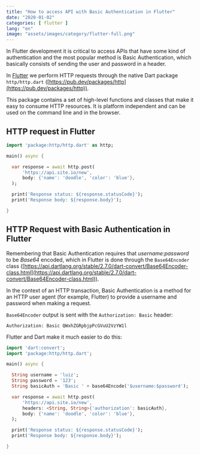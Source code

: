 ```yaml
---
title: "How to access API with Basic Authentication in Flutter"
date: "2020-01-02"
categories: [ flutter ]
lang: "en"
image: "assets/images/category/flutter-full.png"
---
```


In Flutter development it is critical to access APIs that have some kind of authentication and the most popular method is Basic Authentication, which basically consists of sending the user and password in a header.

In [Flutter](https://www.luizeof.com.br/) we perform HTTP requests through the native Dart package `http/http.dart` ([https://pub.dev/packages/http](https://pub.dev/packages/http)).

This package contains a set of high-level functions and classes that make it easy to consume HTTP resources. It is platform independent and can be used on the command line and in the browser.

## HTTP request in Flutter

```dart
import 'package:http/http.dart' as http;

main() async {

  var response = await http.post(
      'https://api.site.io/new',
      body: {'name': 'doodle', 'color': 'blue'},
  );

  print('Response status: ${response.statusCode}');
  print('Response body: ${response.body}');

}
```

## HTTP Request with Basic Authentication in Flutter

Remembering that Basic Authentication requires that _username:password_ to be _Base64_ encoded, which in Flutter is done through the `Base64Encoder` class ([https://api.dartlang.org/stable/2.7.0/dart-convert/Base64Encoder-class.html](https://api.dartlang.org/stable/2.7.0/dart-convert/Base64Encoder-class.html)).

In the context of an HTTP transaction, Basic Authentication is a method for an HTTP user agent (for example, Flutter) to provide a username and password when making a request.

`Base64Encoder` output is sent with the `Authorization: Basic` header:

```text
Authorization: Basic QWxhZGRpbjpPcGVuU2VzYW1l
```

Flutter and Dart make it much easier to do this:

```dart
import 'dart:convert';
import 'package:http/http.dart';

main() async {

  String username = 'luiz';
  String password = '123';
  String basicAuth = 'Basic ' + base64Encode('$username:$password');

  var response = await http.post(
      'https://api.site.io/new',
      headers: <String, String>{'authorization': basicAuth},
      body: {'name': 'doodle', 'color': 'blue'},
  );

  print('Response status: ${response.statusCode}');
  print('Response body: ${response.body}');

}
```

